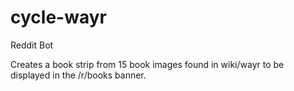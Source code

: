# cycle-wayr
Reddit Bot

Creates a book strip from 15 book images found in wiki/wayr to be displayed in the /r/books banner.

